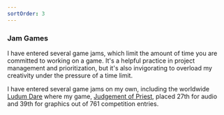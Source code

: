 ```yaml
---
sortOrder: 3
---
```


### Jam Games

I have entered several game jams, which limit the amount of time you are committed to working on a game. It's a helpful practice in project management and prioritization, but it's also invigorating to overload my creativity under the pressure of a time limit.

I have entered several game jams on my own, including the worldwide [Ludum Dare](https://ldjam.com/) where my game, [Judgement of Priest](https://supergobo.itch.io/judgement-of-a-priest?secret=y8iE62XuowSe3dRCjaB3YANzE8), placed 27th for audio and 39th for graphics out of 761 competition entries.

<image-row>
  <nuxt-img preset="default" src="/games/priest-1.jpg"></nuxt-img>
  <nuxt-img preset="default" src="/games/BBB.png"></nuxt-img>
</image-row>
